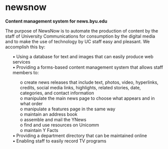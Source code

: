 newsnow
=======

<b>Content management system for news.byu.edu</b>

<p>The purpose of NewsNow is to automate the production of content by the staff of University Communications for consumption by the digital media and to make the use of technology by UC staff easy and pleasant. We accomplish this by:<br>
  <ul>•  Using a database for text and images that can easily produce web services<br>
  •	Providing a forms-based content management system that allows staff members to:
<ul>    o	create news releases that include text, photos, video, hyperlinks, credits, social media links, highlights, related stories, date, categories, and contact information<br />
    o	manipulate the main news page to choose what appears and in what order<br />
    o	manipulate a features page in the same way<br />
    o	maintain an address book<br />
    o	assemble and mail the YNews<br />
    o	find and use resources on Unicomm<br />
    o	maintain Y Facts</ul>
  •	Providing a department directory that can be maintained online<br />
  •	Enabling staff to easily record TV programs</ul></p>

